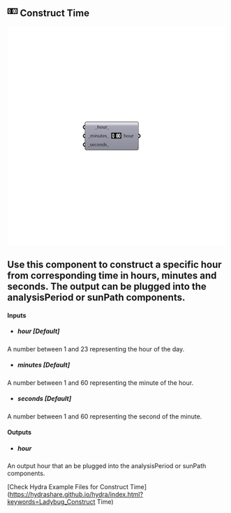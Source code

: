 ## ![](../../images/icons/Construct_Time.png) Construct Time

![](../../images/500x500/Construct_Time.png)

Use this component to construct a specific hour from corresponding time in hours, minutes and seconds.  The output can be plugged into the analysisPeriod or sunPath components.
 -
 

#### Inputs
* ##### hour [Default]
A number between 1 and 23 representing the hour of the day.
* ##### minutes [Default]
A number between 1 and 60 representing the minute of the hour.
* ##### seconds [Default]
A number between 1 and 60 representing the second of the minute.

#### Outputs
* ##### hour
An output hour that an be plugged into the analysisPeriod or sunPath components.


[Check Hydra Example Files for Construct Time](https://hydrashare.github.io/hydra/index.html?keywords=Ladybug_Construct Time)